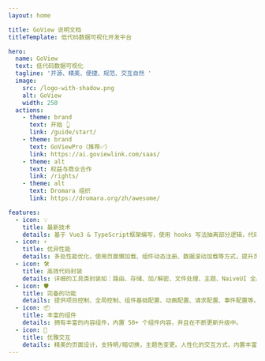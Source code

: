 ```yaml
---
layout: home

title: GoView 说明文档
titleTemplate: 低代码数据可视化开发平台

hero:
  name: GoView
  text: 低代码数据可视化
  tagline: '开源、精美、便捷、规范、交互自然 '
  image:
    src: /logo-with-shadow.png
    alt: GoView
    width: 250
  actions:
    - theme: brand
      text: 开始 👆
      link: /guide/start/
    - theme: brand
      text: GoViewPro（推荐✅）
      link: https://ai.goviewlink.com/saas/
    - theme: alt
      text: 权益与商业合作
      link: /rights/
    - theme: alt
      text: Dromara 组织
      link: https://dromara.org/zh/awesome/

features:
  - icon: 💡
    title: 最新技术
    details: 基于 Vue3 & TypeScript框架编写，使用 hooks 写法抽离部分逻辑，代码结构更加清晰。
  - icon: ⚡️
    title: 优异性能
    details: 多处性能优化，使用页面懒加载、组件动态注册、数据滚动加载等方式，提升页面渲染速度。
  - icon: 🛠️
    title: 高效代码封装
    details: 详细的工具类封装如：路由、存储、加/解密、文件处理、主题、NaiveUI 全局方法、组件等。
  - icon: 🛡️
    title: 完备的功能
    details: 提供项目控制、全局控制、组件基础配置、动画配置、请求配置、事件配置等。
  - icon: 📦
    title: 丰富的组件
    details: 拥有丰富的内容组件，内置 50+ 个组件内容，并且在不断更新升级中。
  - icon: 🔔
    title: 优雅交互
    details: 精美的页面设计，支持明/暗切换，主题色变更。人性化的交互方式，内置丰富快捷方案。
---
```


<script setup>
import { onMounted } from 'vue'
import { fetchReleaseTag, redirect } from './.vitepress/utils/fetchReleaseTag.js'

onMounted(() => {
  fetchReleaseTag('v1.3.x')
  redirect()
})
</script>
